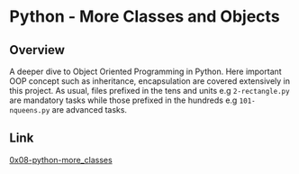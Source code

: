 # Python - More Classes and Objects

## Overview
A deeper dive to Object Oriented Programming in Python. Here important OOP concept such as inheritance, encapsulation are covered extensively in
this project.
As usual, files prefixed in the tens and units e.g `2-rectangle.py` are mandatory tasks while those prefixed in the hundreds e.g `101-nqueens.py` are advanced tasks.

## Link
[0x08-python-more_classes](https://intranet.alxswe.com/projects/247)
